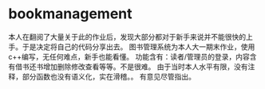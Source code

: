 # bookmanagement
本人在翻阅了大量关于此的作业后，发现大部分都对于新手来说并不能很快的上手。于是决定将自己的代码分享出去。
图书管理系统为本人大一期末作业，使用c++编写，无任何难点，新手也能看懂。
功能含有：读者/管理员的登录，内容含有借书还书增加删除修改查看等等。不是很难。
由于当时本人水平有限，没有注释，部分函数也没有语义化，实在滑稽。。
有意见尽管指出。
